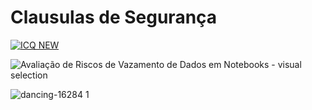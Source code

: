 # Clausulas de Segurança

 [![ICQ NEW](https://img.shields.io/badge/icq_new-black?style=for-the-badge&logo=icq&logolColor=42F425)](https://app.napkin.ai/page/CgoiCHByb2Qtb25lEiwKBFBhZ2UaJDU2NzQ4NmZkLTQzZmUtNDkzNC1iM2ZlLWNlODk0NDRkYzQ5MA?s=1)

![Avaliação de Riscos de Vazamento de Dados em Notebooks - visual selection](https://github.com/user-attachments/assets/d3ab600d-f53a-444a-a9f8-807cbdfe11c3)









![dancing-16284 1](https://github.com/user-attachments/assets/3d2f48a3-cfc6-4c49-bcde-5f0f5b11fa32)
